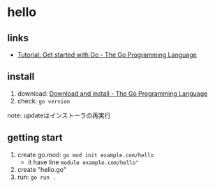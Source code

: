 # hello

## links

- [Tutorial: Get started with Go - The Go Programming Language](https://golang.org/doc/tutorial/getting-started)


## install

1. download: [Download and install - The Go Programming Language](https://golang.org/doc/install)
2. check: `go version`

note: updateはインストーラの再実行

## getting start

1. create go.mod: `go mod init example.com/hello`
   - it have line `module example.com/hello"`
2. create "hello.go"
3. run: `go run .`
